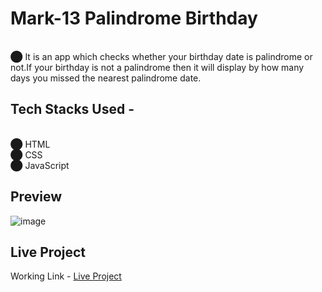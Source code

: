 # Mark-13 Palindrome Birthday
<br>⬤ It is an app which checks whether your birthday date is palindrome or not.If your birthday is not a palindrome then it will display by how many days you missed the nearest palindrome date.
## Tech Stacks Used -
<br>⬤ HTML<br>
⬤ CSS<br>
⬤ JavaScript<br>
## Preview
![image](https://user-images.githubusercontent.com/94648812/189238761-20ca41fc-bd86-4f79-95a8-a96ca5a772bb.png) <br>
## Live Project
Working Link - <a href="https://palindrome-birthday-by-sunny.netlify.app/" target="_blank">Live Project</a>

